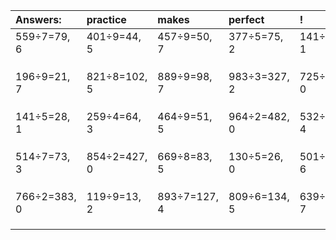 | Answers: | practice | makes | perfect | ! |
| :--- | :--- | :--- | :--- | :--- |
| 559÷7=79, 6 | 401÷9=44, 5 | 457÷9=50, 7 | 377÷5=75, 2 | 141÷5=28, 1 | 
|   |   |   |   |   | 
|   |   |   |   |   | 
|   |   |   |   |   | 
| 196÷9=21, 7 | 821÷8=102, 5 | 889÷9=98, 7 | 983÷3=327, 2 | 725÷5=145, 0 | 
|   |   |   |   |   | 
|   |   |   |   |   | 
|   |   |   |   |   | 
| 141÷5=28, 1 | 259÷4=64, 3 | 464÷9=51, 5 | 964÷2=482, 0 | 532÷6=88, 4 | 
|   |   |   |   |   | 
|   |   |   |   |   | 
|   |   |   |   |   | 
| 514÷7=73, 3 | 854÷2=427, 0 | 669÷8=83, 5 | 130÷5=26, 0 | 501÷9=55, 6 | 
|   |   |   |   |   | 
|   |   |   |   |   | 
|   |   |   |   |   | 
| 766÷2=383, 0 | 119÷9=13, 2 | 893÷7=127, 4 | 809÷6=134, 5 | 639÷8=79, 7 | 
|   |   |   |   |   | 
|   |   |   |   |   | 
|   |   |   |   |   | 
